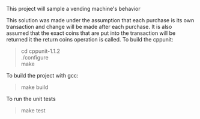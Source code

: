 This project will sample a vending machine's behavior 

This solution was made under the assumption that each purchase is its own transaction and change will be made after each purchase. It is also assumed that the exact coins that are put into the transaction will be returned it the return coins operation is called.
To build the cppunit:
>cd cppunit-1.1.2  
>./configure  
>make  

To build the project with gcc:
>make build

To run the unit tests 
>make test